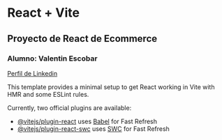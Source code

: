 # React + Vite

## Proyecto de React de Ecommerce

### Alumno: Valentin Escobar

[Perfil de Linkedin](https://www.linkedin.com/in/valentin-escobar-6934b9268/)




This template provides a minimal setup to get React working in Vite with HMR and some ESLint rules.

Currently, two official plugins are available:

- [@vitejs/plugin-react](https://github.com/vitejs/vite-plugin-react/blob/main/packages/plugin-react/README.md) uses [Babel](https://babeljs.io/) for Fast Refresh
- [@vitejs/plugin-react-swc](https://github.com/vitejs/vite-plugin-react-swc) uses [SWC](https://swc.rs/) for Fast Refresh
